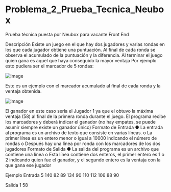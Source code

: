 # Problema_2_Prueba_Tecnica_Neubox
Prueba técnica puesta por Neubox para vacante Front End

Descripción
Existe un juego en el que hay dos jugadores y varias rondas en los que cada jugador obtiene
una puntuación. Al final de cada ronda se observa el acumulado de la puntuación y la
diferencia. Al terminar el juego quien gana es aquel que haya conseguido la mayor ventaja
Por ejemplo esto pudiera ser el marcador de 5 rondas:

![image](https://user-images.githubusercontent.com/76792770/135174764-98942942-cf73-49e2-9d68-a7d3fc39bf63.png)

Este es un ejemplo con el marcador acumulado al final de cada ronda y la ventaja obtenida.

![image](https://user-images.githubusercontent.com/76792770/135174822-7857627f-b5d9-4106-b13f-88d63b03c957.png)

El ganador en este caso sería el Jugador 1 ya que el obtuvo la máxima ventaja (58) al final de
la primera ronda durante el juego.
El programa recibe los marcadores y deberá indicar el ganador (no hay empates, se puede
asumir siempre existe un ganador único)
Formato de Entrada
● La entrada al programa es un archivo de texto que consiste en varias líneas.
o La primer línea es un entero menor o igual a 10000 indicando el número de
rondas
o Después hay una línea por ronda con los marcadores de los dos jugadores
Formato de Salida
● La salida del programa es un archivo que contiene una línea
o Esta línea contiene dos enteros, el primer entero es 1 o 2 indicando quien fue
el ganador, y el segundo entero es la ventaja con la que gana ese jugador

Ejemplo
Entrada
5
140 82
89 134
90 110
112 106
88 90

Salida
1 58
